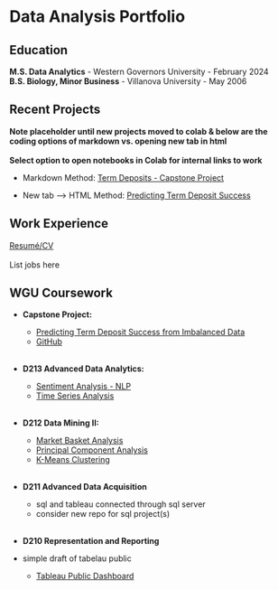 # **Data Analysis Portfolio**


## **Education**
**M.S. Data Analytics**  -  Western Governors University  -  February 2024
<br> 
**B.S. Biology, Minor Business**  -  Villanova University  -  May 2006


## **Recent Projects**
**Note placeholder until new projects moved to colab & below are the coding options of markdown vs. opening new tab in html**
<br>
<br>
**Select option to open notebooks in Colab for internal links to work** 
- Markdown Method: [Term Deposits - Capstone Project](https://github.com/andrew-mecchi/andrew-mecchi.github.io/blob/main/Python_Mecchi_CAPSTONE_Project.ipynb 'Predicting Term Deposit Success')

- New tab --> HTML Method: <a href= "https://github.com/andrew-mecchi/andrew-mecchi.github.io/blob/main/Python_Mecchi_CAPSTONE_Project.ipynb" target="_blank">Predicting Term Deposit Success</a>



## **Work Experience**
<a href="https://github.com/andrew-mecchi/andrew-mecchi.github.io/blob/main/assets/GitHub_Resume.pdf" target="_blank">Resumé/CV</a> <br>
<br>
List jobs here 


## **WGU Coursework**
- **Capstone Project:**
    - <a href="https://colab.research.google.com/drive/1S2mbufQq9VPy0mIzomYrLXCmg9Pgu9L1?usp=drive_link" target="_blank">Predicting Term Deposit Success from Imbalanced Data</a>
    - <a href="https://github.com/andrew-mecchi/andrew-mecchi.github.io/tree/0b2d5060bbbd7735b40d711e4afa493243893276/projects/wgu_coursework/capstone" target="_blank">GitHub</a>
  <br>
  
- **D213 Advanced Data Analytics:**
  - <a href= "https://github.com/andrew-mecchi/andrew-mecchi.github.io/blob/main/Sentiment_Analysis_D213_Task_2.ipynb" target="_blank">Sentiment Analysis - NLP</a>
  - <a href= "https://github.com/andrew-mecchi/andrew-mecchi.github.io/blob/main/Time_Series_Analysis_D213_Task_1.ipynb" target="_blank">Time Series Analysis</a> <br>
  <br>
- **D212 Data Mining II:**
  - <a href= "https://github.com/andrew-mecchi/andrew-mecchi.github.io/blob/main/Market_Basket_Analysis_D212_Data_Minining_II_Task_3.ipynb" target="_blank">Market Basket Analysis</a>
  - <a href= "https://github.com/andrew-mecchi/andrew-mecchi.github.io/blob/main/PCA_D212_Data_Mining_II_Task_2.ipynb" target="_blank">Principal Component Analysis</a>
  - <a href= "https://github.com/andrew-mecchi/andrew-mecchi.github.io/blob/main/K_Means_Clustering_D212_Data_Mining_II_Task_1.ipynb" target="_blank">K-Means Clustering</a> <br>
  <br>
- **D211 Advanced Data Acquisition**
    - sql and tableau connected through sql server
    - consider new repo for sql project(s)<br>
  <br>
- **D210 Representation and Reporting**
- simple draft of tabelau public
  - <a href= "https://public.tableau.com/app/profile/andrew.mecchi/viz/WGUandKaggleTelecom_CustomerChurn_Mecchi_WGU_D210/Final" target="_blank">Tableau Public Dashboard</a> <br> 
    
  
